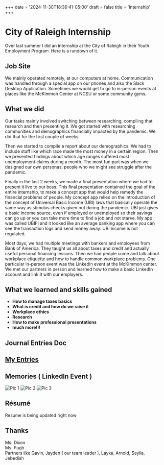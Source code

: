 +++
date = '2024-11-30T18:39:41-05:00'
draft = false 
title = 'Internship'
+++

# City of Raleigh Internship

Over last summer I did an internship at the City of Raleigh in their Youth Employment Program.
Here is a rundown of it.

## Job Site

We mainly operated remotely, at our computers at home. Communication was handled through a special app on our phones and also the Slack Desktop Application.
Sometimes we would get to go to in-person events at places like the McKimmon Center at NCSU or some community gyms.

## What we did

Our tasks mainly involved switching between researching, compiling that research and then presenting it.
We got started with researching communities and demographics financially impacted by the pandemic.
We did that for the first couple of weeks.

Then we started to compile a report about our demographics. 
We had to include stuff like which race made the most money in a certain region.
Then we presented findings about which age ranges suffered most unemployment claims during a month.
The most fun part was when we designed our own personas, people who we might see struggle after the pandemic.

Finally in the last 2 weeks, we made a final presentation where we had to present it live to our boss.
This final presentation contained the goal of the entire internship, to make a concept app that would help remedy the financial problems of people.
My concept app relied on the introduction of the concept of Universal Basic Income (UBI) laws that basically operate the same way as stimulus checks given out during the pandemic.
UBI just gives a basic income source, even if employed or unemployed so their savings can go up or you can take more time to find a job and not starve.
My app was called UBIFI and it looked like an average banking app where you can see the transaction logs and send money away. UBI income is not regulated.

Most days, we had multiple meetings with bankers and employees from Bank of America. They taught us all about taxes and credit and actually useful personal financing lessons.
Then we had people come and talk about workplace etiquette and how to handle common workplace problems. One particular in-person event was the LinkedIn event at the McKimmon center. We met our partners in person and learned how to make a basic LinkedIn account and link it with our employers.

## What we learned and skills gained

- **How to manage taxes basics** 
- **What is credit and how do we raise it** 
- **Workplace ethics**
- **Research** 
- **How to make professional presentations**
- **much more!!!**

## Journal Entries Doc

## [My Entries](https://paaster.io/B7UwbBAj0zEHlJLZ8uRlH#4aiuZS1JQWajsObDpdPCIAU1mnUhxVd-rW6VA6dqDKc)


## Memories ( LinkedIn Event )

![Pic 1](/images/internship1.jpg "")
![Pic 2](/images/internship2.jpg "")
![Pic 3](/images/internship3.jpg "")

## Résumé

Resume is being updated right now

## Thanks

Ms. Dixon
<br>
Ms. Pugh
<br>
Partners like Gavin, Jayden ( our team leader ), Layka, Arnold, Seyila, Jebediah

